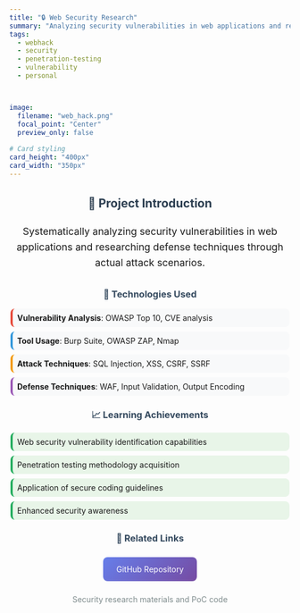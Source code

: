 ```yaml
---
title: "🔒 Web Security Research"
summary: "Analyzing security vulnerabilities in web applications and researching defense techniques"
tags:
  - webhack
  - security
  - penetration-testing
  - vulnerability
  - personal



image:
  filename: "web_hack.png"
  focal_point: "Center"
  preview_only: false
  
# Card styling
card_height: "400px"
card_width: "350px"
---
```


<div style="text-align: center; margin: 2rem 0;">
  <h2 style="color: #2c3e50; margin-bottom: 1.5rem;">🎯 Project Introduction</h2>
  <p style="font-size: 1.1rem; line-height: 1.6; margin-bottom: 2rem;">
    Systematically analyzing security vulnerabilities in web applications and researching defense techniques through actual attack scenarios.
  </p>
  
  <h3 style="color: #34495e; margin-bottom: 1rem;">🔧 Technologies Used</h3>
  <div style="text-align: left; max-width: 500px; margin: 0 auto;">
    <ul style="list-style: none; padding: 0;">
      <li style="margin: 0.5rem 0; padding: 0.5rem; background: #f8f9fa; border-radius: 8px; border-left: 4px solid #e74c3c;">
        <strong>Vulnerability Analysis</strong>: OWASP Top 10, CVE analysis
      </li>
      <li style="margin: 0.5rem 0; padding: 0.5rem; background: #f8f9fa; border-radius: 8px; border-left: 4px solid #3498db;">
        <strong>Tool Usage</strong>: Burp Suite, OWASP ZAP, Nmap
      </li>
      <li style="margin: 0.5rem 0; padding: 0.5rem; background: #f8f9fa; border-radius: 8px; border-left: 4px solid #f39c12;">
        <strong>Attack Techniques</strong>: SQL Injection, XSS, CSRF, SSRF
      </li>
      <li style="margin: 0.5rem 0; padding: 0.5rem; background: #f8f9fa; border-radius: 8px; border-left: 4px solid #9b59b6;">
        <strong>Defense Techniques</strong>: WAF, Input Validation, Output Encoding
      </li>
    </ul>
  </div>
  
  <h3 style="color: #34495e; margin-bottom: 1rem;">📈 Learning Achievements</h3>
  <div style="text-align: left; max-width: 500px; margin: 0 auto;">
    <ul style="list-style: none; padding: 0;">
      <li style="margin: 0.5rem 0; padding: 0.5rem; background: #e8f5e8; border-radius: 8px; border-left: 4px solid #27ae60;">
        Web security vulnerability identification capabilities
      </li>
      <li style="margin: 0.5rem 0; padding: 0.5rem; background: #e8f5e8; border-radius: 8px; border-left: 4px solid #27ae60;">
        Penetration testing methodology acquisition
      </li>
      <li style="margin: 0.5rem 0; padding: 0.5rem; background: #e8f5e8; border-radius: 8px; border-left: 4px solid #27ae60;">
        Application of secure coding guidelines
      </li>
      <li style="margin: 0.5rem 0; padding: 0.5rem; background: #e8f5e8; border-radius: 8px; border-left: 4px solid #27ae60;">
        Enhanced security awareness
      </li>
    </ul>
  </div>
  
  <h3 style="color: #34495e; margin-bottom: 1rem;">🔗 Related Links</h3>
  <div style="text-align: center;">
    <a href="http://github.com" style="display: inline-block; padding: 0.8rem 1.5rem; background: linear-gradient(135deg, #667eea 0%, #764ba2 100%); color: white; text-decoration: none; border-radius: 8px; margin: 0.5rem; transition: transform 0.3s;">
      GitHub Repository
    </a>
    <p style="margin-top: 1rem; color: #7f8c8d;">
      Security research materials and PoC code
    </p>
  </div>
</div>
